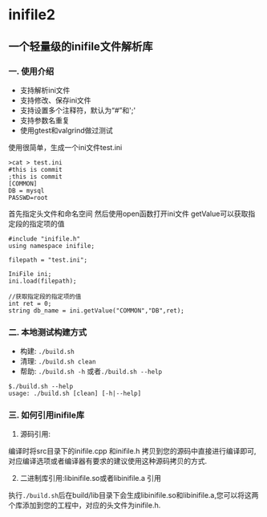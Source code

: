 inifile2
========

## 一个轻量级的inifile文件解析库

### 一. 使用介绍
* 支持解析ini文件
* 支持修改、保存ini文件
* 支持设置多个注释符，默认为“#”和';'
* 支持参数名重复
* 使用gtest和valgrind做过测试

使用很简单，生成一个ini文件test.ini
```
>cat > test.ini
#this is commit
;this is commit
[COMMON]
DB = mysql
PASSWD=root
```

首先指定头文件和命名空间 然后使用open函数打开ini文件 getValue可以获取指定段的指定项的值

```
#include "inifile.h"
using namespace inifile;

filepath = "test.ini";

IniFile ini;
ini.load(filepath);

//获取指定段的指定项的值
int ret = 0;
string db_name = ini.getValue("COMMON","DB",ret);
```

### 二. 本地测试构建方式

* 构建: `./build.sh`
* 清理: `./build.sh clean`
* 帮助: `./build.sh -h` 或者`./build.sh --help`

```
$./build.sh --help
usage: ./build.sh [clean] [-h|--help]
```

### 三. 如何引用inifile库

1. 源码引用:

编译时将src目录下的inifile.cpp 和inifile.h 拷贝到您的源码中直接进行编译即可,对应编译选项或者编译器有要求的建议使用这种源码拷贝的方式.

2. 二进制库引用:libinifile.so或者libinifile.a 引用

执行`./build.sh`后在build/lib目录下会生成libinifile.so和libinifile.a,您可以将这两个库添加到您的工程中，对应的头文件为inifile.h.
